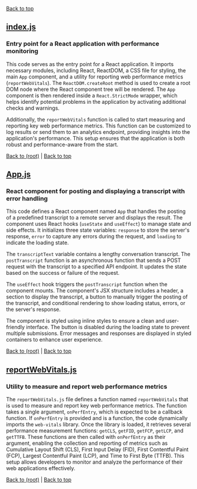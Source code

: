 [Back to top](#table-of-contents)

## [index.js](index.js)

### Entry point for a React application with performance monitoring

This code serves as the entry point for a React application. It imports necessary modules, including React, ReactDOM, a CSS file for styling, the main `App` component, and a utility for reporting web performance metrics (`reportWebVitals`). The `ReactDOM.createRoot` method is used to create a root DOM node where the React component tree will be rendered. The `App` component is then rendered inside a `React.StrictMode` wrapper, which helps identify potential problems in the application by activating additional checks and warnings.

Additionally, the `reportWebVitals` function is called to start measuring and reporting key web performance metrics. This function can be customized to log results or send them to an analytics endpoint, providing insights into the application's performance. This setup ensures that the application is both robust and performance-aware from the start.

[Back to (root)](#root) | [Back to top](#table-of-contents)

## [App.js](App.js)

### React component for posting and displaying a transcript with error handling

This code defines a React component named `App` that handles the posting of a predefined transcript to a remote server and displays the result. The component uses React hooks (`useState` and `useEffect`) to manage state and side effects. It initializes three state variables: `response` to store the server's response, `error` to capture any errors during the request, and `loading` to indicate the loading state.

The `transcriptText` variable contains a lengthy conversation transcript. The `postTranscript` function is an asynchronous function that sends a POST request with the transcript to a specified API endpoint. It updates the state based on the success or failure of the request.

The `useEffect` hook triggers the `postTranscript` function when the component mounts. The component's JSX structure includes a header, a section to display the transcript, a button to manually trigger the posting of the transcript, and conditional rendering to show loading status, errors, or the server's response.

The component is styled using inline styles to ensure a clean and user-friendly interface. The button is disabled during the loading state to prevent multiple submissions. Error messages and responses are displayed in styled containers to enhance user experience.

[Back to (root)](#root) | [Back to top](#table-of-contents)

## [reportWebVitals.js](reportWebVitals.js)

### Utility to measure and report web performance metrics

The `reportWebVitals.js` file defines a function named `reportWebVitals` that is used to measure and report key web performance metrics. The function takes a single argument, `onPerfEntry`, which is expected to be a callback function. If `onPerfEntry` is provided and is a function, the code dynamically imports the `web-vitals` library. Once the library is loaded, it retrieves several performance measurement functions: `getCLS`, `getFID`, `getFCP`, `getLCP`, and `getTTFB`. These functions are then called with `onPerfEntry` as their argument, enabling the collection and reporting of metrics such as Cumulative Layout Shift (CLS), First Input Delay (FID), First Contentful Paint (FCP), Largest Contentful Paint (LCP), and Time to First Byte (TTFB). This setup allows developers to monitor and analyze the performance of their web applications effectively.

[Back to (root)](#root) | [Back to top](#table-of-contents)

